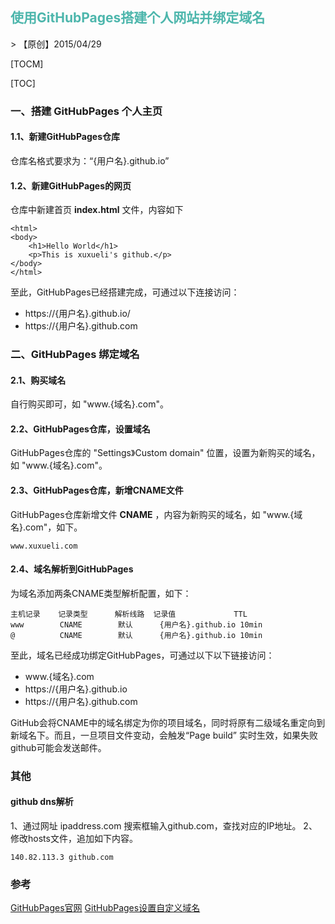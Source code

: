 <h2 style="color:#4db6ac !important" >使用GitHubPages搭建个人网站并绑定域名</h2>
> 【原创】2015/04/29

[TOCM]

[TOC]

### 一、搭建 GitHubPages 个人主页

#### 1.1、新建GitHubPages仓库

仓库名格式要求为：“{用户名}.github.io”

#### 1.2、新建GitHubPages的网页

仓库中新建首页 **index.html** 文件，内容如下
```
<html>
<body>
    <h1>Hello World</h1>
    <p>This is xuxueli's github.</p>
</body>
</html>
```

至此，GitHubPages已经搭建完成，可通过以下连接访问：
- https://{用户名}.github.io/
- https://{用户名}.github.com

### 二、GitHubPages 绑定域名

#### 2.1、购买域名
自行购买即可，如 "www.{域名}.com"。

#### 2.2、GitHubPages仓库，设置域名
GitHubPages仓库的 "Settings》Custom domain" 位置，设置为新购买的域名，如 "www.{域名}.com"。

#### 2.3、GitHubPages仓库，新增CNAME文件
GitHubPages仓库新增文件 **CNAME** ，内容为新购买的域名，如 "www.{域名}.com"，如下。
```
www.xuxueli.com
```

#### 2.4、域名解析到GitHubPages
为域名添加两条CNAME类型解析配置，如下：
```
主机记录    记录类型      解析线路 	记录值	            TTL
www        CNAME        默认	    {用户名}.github.io	10min
@          CNAME	    默认	    {用户名}.github.io	10min
```

至此，域名已经成功绑定GitHubPages，可通过以下以下链接访问：

- www.{域名}.com
- https://{用户名}.github.io
- https://{用户名}.github.com

GitHub会将CNAME中的域名绑定为你的项目域名，同时将原有二级域名重定向到新域名下。而且，一旦项目文件变动，会触发“Page build” 实时生效，如果失败github可能会发送邮件。

### 其他 
#### github dns解析
1、通过网址 ipaddress.com 搜索框输入github.com，查找对应的IP地址。
2、修改hosts文件，追加如下内容。
```
140.82.113.3 github.com
```

### 参考
[GitHubPages官网](https://pages.github.com/)
[GitHubPages设置自定义域名](https://help.github.com/en/github/working-with-github-pages/managing-a-custom-domain-for-your-github-pages-site) 